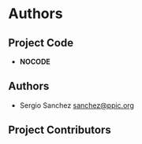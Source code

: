 # Authors

## Project Code

* __NOCODE__

## Authors
* Sergio Sanchez <sanchez@ppic.org>

## Project Contributors

